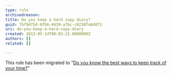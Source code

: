 ```yaml
---
type: rule
archivedreason: 
title: Do you keep a hard copy diary?
guid: 7bf9d75d-8fb6-4439-a7bc-c0238fa648f2
uri: do-you-keep-a-hard-copy-diary
created: 2013-05-14T00:03:23.0000000Z
authors: []
related: []

---
```


This rule has been migrated to "[Do you know the best ways to keep track of your time?](/Pages/keep-track-of-your-time.aspx)"

<!--endintro-->
